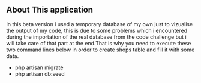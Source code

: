 
## About This application

In this beta version i used a temporary database of my own just to vizualise the output of my code, this is due to some problems which i encountered during the importation of the real database from the code challenge but i will take care of that part at the end.That is why you need to execute these two command lines below in order to create shops table and fill it with some data.

- php artisan migrate
- php artisan db:seed


